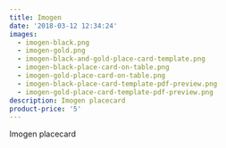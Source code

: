 ```yaml
---
title: Imogen
date: '2018-03-12 12:34:24'
images:
  - imogen-black.png
  - imogen-gold.png
  - imogen-black-and-gold-place-card-template.png
  - imogen-black-place-card-on-table.png
  - imogen-gold-place-card-on-table.png
  - imogen-black-place-card-template-pdf-preview.png
  - imogen-gold-place-card-template-pdf-preview.png
description: Imogen placecard
product-price: '5'
---
```

Imogen placecard
